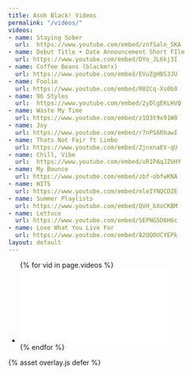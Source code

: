 ```yaml
---
title: Asoh Black! Videos
permalink: "/videos/"
videos:
- name: Staying Sober
  url:  https://www.youtube.com/embed/znfSaln_5KA
- name: Debut Title + Date Announcement Short FIlm
  url: https://www.youtube.com/embed/DYo_JL6kj3I
- name: Coffee Beans (blackm!x)
  url: https://www.youtube.com/embed/EVuZgHBS3JU
- name: Foolie
  url: https://www.youtube.com/embed/R02Cq-Xs0b8
- name: 96 Styles
  url:  https://www.youtube.com/embed/2yDlgEKLHVQ
- name: Waste My Time
  url: https://www.youtube.com/embed/z1O3t9x91W8
- name: Joy
  url: https://www.youtube.com/embed/r7nPS6RhawI
- name: Thats Not Fair ft Limbo
  url: https://www.youtube.com/embed/ZjnxnaEV-qU
- name: Chill, Vibe
  url:  https://www.youtube.com/embed/uR1PAqJZUHY
- name: My Bounce
  url: https://www.youtube.com/embed/zbf-obfwKNA
- name: HITS
  url: https://www.youtube.com/embed/mleIYNQCDZE
- name: Summer Playlists
  url: https://www.youtube.com/embed/QVH_bXoCKBM
- name: Lettuce
  url: https://www.youtube.com/embed/5EPNG5D6H6c
- name: Love What You Live For
  url: https://www.youtube.com/embed/82OQ0UCYEPk
layout: default
---
```


<div class="bg"></div>
<div class="container video">
  <!-- <h1 class="tracked-tight">
    {{ page.title }}
  </h1> -->
  <ul class="videos">
    {% for vid in page.videos %}
    <li class="vid">
      <div class="vid-container">
        <div class="embed-container">
          <iframe
            src="{{ vid.url }}"
            frameborder="0"
            allowfullscreen
          ></iframe>
        </div>
      </div>
    </li>
    {% endfor %}
  </ul>
{% asset overlay.js defer %}
